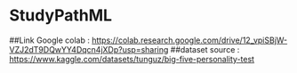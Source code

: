 # StudyPathML

##Link Google colab : https://colab.research.google.com/drive/12_vpiSBjW-VZJ2dT9DQwYY4Dqcn4jXDp?usp=sharing
##dataset source    : https://www.kaggle.com/datasets/tunguz/big-five-personality-test
